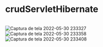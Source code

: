 # crudServletHibernate
<br>![Captura de tela 2022-05-30 233327](https://user-images.githubusercontent.com/88802551/171081622-086f597d-8729-4b7b-a3b5-5371f6eb2529.png)
<br>
![Captura de tela 2022-05-30 233358](https://user-images.githubusercontent.com/88802551/171081636-fcc1a06c-f651-4e14-b628-536990aabfc0.png)
<br>
![Captura de tela 2022-05-30 233408](https://user-images.githubusercontent.com/88802551/171081642-17a953c8-6cff-4476-9f17-f014d9321006.png)

